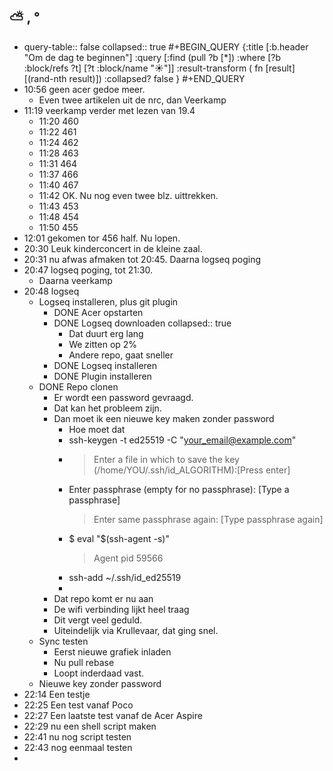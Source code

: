 ## ⛅ , °
- query-table:: false
  collapsed:: true
  #+BEGIN_QUERY 
  {:title [:b.header "Om de dag te beginnen"]
   :query [:find (pull ?b [*])
     :where 
       [?b :block/refs ?t]
       [?t :block/name "☀️"]]
   :result-transform ( fn [result] [(rand-nth result)])
  :collapsed? false
  }
  #+END_QUERY
- 10:56 geen acer gedoe meer.
	- Even twee artikelen uit de nrc, dan Veerkamp
- 11:19 veerkamp verder met lezen van 19.4
	- 11:20 460
	- 11:22 461
	- 11:24 462
	- 11:28 463
	- 11:31 464
	- 11:37 466
	- 11:40 467
	- 11:42 OK. Nu nog even twee blz. uittrekken.
	- 11:43 453
	- 11:48 454
	- 11:50 455
- 12:01 gekomen tor 456 half. Nu lopen.
- 20:30 Leuk kinderconcert in de kleine zaal.
- 20:31 nu afwas afmaken tot 20:45. Daarna logseq poging
- 20:47 logseq poging, tot 21:30.
	- Daarna veerkamp
- 20:48 logseq
	- Logseq installeren, plus git plugin
		- DONE Acer opstarten
		- DONE Logseq downloaden
		  collapsed:: true
			- Dat duurt erg lang
			- We zitten op 2%
			- Andere repo, gaat sneller
		- DONE Logseq installeren
		- DONE Plugin installeren
	- DONE Repo clonen
		- Er wordt een password gevraagd.
		- Dat kan het probleem zijn.
		- Dan moet ik een nieuwe key maken zonder password
			- Hoe moet dat
			- ssh-keygen -t ed25519 -C "your_email@example.com"
			- > Enter a file in which to save the key (/home/YOU/.ssh/id_ALGORITHM):[Press enter]
			- Enter passphrase (empty for no passphrase): [Type a passphrase]
			  > Enter same passphrase again: [Type passphrase again]
			- $ eval "$(ssh-agent -s)"
			  > Agent pid 59566
			- ssh-add ~/.ssh/id_ed25519
			-
		- Dat repo komt er nu aan
		- De wifi verbinding lijkt heel traag
		- Dit vergt veel geduld.
		- Uiteindelijk via Krullevaar, dat ging snel.
	- Sync testen
		- Eerst nieuwe grafiek inladen
		- Nu pull rebase
		- Loopt inderdaad vast.
	- Nieuwe key zonder password
- 22:14 Een testje
- 22:25 Een test vanaf Poco
- 22:27 Een laatste test vanaf de Acer Aspire
- 22:29 nu een shell script maken
- 22:41 nu nog script testen
- 22:43  nog eenmaal testen
-